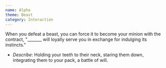 ```yaml
---
name: Alpha
theme: Beast
category: Interaction
---
```


When you defeat a beast, you can force it to become your minion with the contract, "_______ will loyally serve you in exchange for indulging its instincts." 

* *Describe*: Holding your teeth to their neck, staring them down, integrating them to your pack, a battle of will.